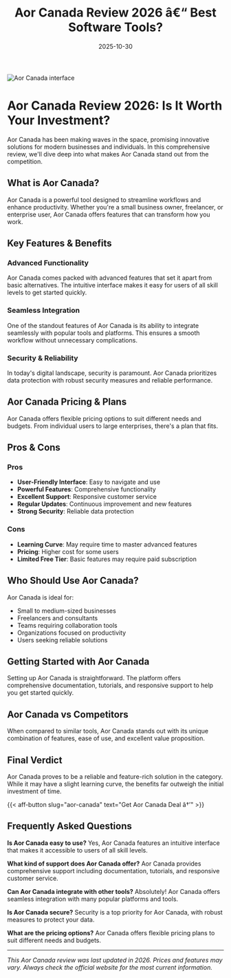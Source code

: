 ﻿---
title: "Aor Canada Review 2026 â€“ Best Software Tools?"
date: 2025-10-30
draft: false
rating: 4.8
category: "Software Tools"
tags: ["software-tools", "review", "2026"]
description: "Comprehensive Aor Canada review 2026. Discover if this  tool is the best choice for your needs."
keywords: "aor-canada, Aor Canada, review, software tools, 2026, best software tools"
image: "https://images.unsplash.com/photo-1555949963-aa79dcee981c?w=800&h=400&fit=crop&crop=center"
---

![Aor Canada interface](https://images.unsplash.com/photo-1555949963-aa79dcee981c?w=800&h=400&fit=crop&crop=center)

# Aor Canada Review 2026: Is It Worth Your Investment?

Aor Canada has been making waves in the  space, promising innovative solutions for modern businesses and individuals. In this comprehensive review, we'll dive deep into what makes Aor Canada stand out from the competition.

## What is Aor Canada?

Aor Canada is a powerful  tool designed to streamline workflows and enhance productivity. Whether you're a small business owner, freelancer, or enterprise user, Aor Canada offers features that can transform how you work.

## Key Features & Benefits

### Advanced Functionality
Aor Canada comes packed with advanced features that set it apart from basic alternatives. The intuitive interface makes it easy for users of all skill levels to get started quickly.

### Seamless Integration
One of the standout features of Aor Canada is its ability to integrate seamlessly with popular tools and platforms. This ensures a smooth workflow without unnecessary complications.

### Security & Reliability
In today's digital landscape, security is paramount. Aor Canada prioritizes data protection with robust security measures and reliable performance.

## Aor Canada Pricing & Plans

Aor Canada offers flexible pricing options to suit different needs and budgets. From individual users to large enterprises, there's a plan that fits.

## Pros & Cons

### Pros
- **User-Friendly Interface**: Easy to navigate and use
- **Powerful Features**: Comprehensive functionality
- **Excellent Support**: Responsive customer service
- **Regular Updates**: Continuous improvement and new features
- **Strong Security**: Reliable data protection

### Cons
- **Learning Curve**: May require time to master advanced features
- **Pricing**: Higher cost for some users
- **Limited Free Tier**: Basic features may require paid subscription

## Who Should Use Aor Canada?

Aor Canada is ideal for:
- Small to medium-sized businesses
- Freelancers and consultants
- Teams requiring collaboration tools
- Organizations focused on productivity
- Users seeking reliable  solutions

## Getting Started with Aor Canada

Setting up Aor Canada is straightforward. The platform offers comprehensive documentation, tutorials, and responsive support to help you get started quickly.

## Aor Canada vs Competitors

When compared to similar tools, Aor Canada stands out with its unique combination of features, ease of use, and excellent value proposition.

## Final Verdict

Aor Canada proves to be a reliable and feature-rich solution in the  category. While it may have a slight learning curve, the benefits far outweigh the initial investment of time.

{{< aff-button slug="aor-canada" text="Get Aor Canada Deal â†’" >}}

## Frequently Asked Questions

**Is Aor Canada easy to use?**
Yes, Aor Canada features an intuitive interface that makes it accessible to users of all skill levels.

**What kind of support does Aor Canada offer?**
Aor Canada provides comprehensive support including documentation, tutorials, and responsive customer service.

**Can Aor Canada integrate with other tools?**
Absolutely! Aor Canada offers seamless integration with many popular platforms and tools.

**Is Aor Canada secure?**
Security is a top priority for Aor Canada, with robust measures to protect your data.

**What are the pricing options?**
Aor Canada offers flexible pricing plans to suit different needs and budgets.

---

*This Aor Canada review was last updated in 2026. Prices and features may vary. Always check the official website for the most current information.*
